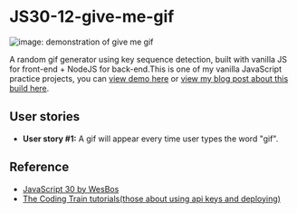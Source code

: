 # JS30-12-give-me-gif

![image: demonstration of give me gif](https://github.com/ming-yong/JS30-12-give-me-gif/blob/master/giveMeGif.gif)

A random gif generator using key sequence detection, built with vanilla JS for front-end + NodeJS for back-end.This is one of my vanilla JavaScript practice projects, you can [view demo here](https://give-me-gif.herokuapp.com/) or [view my blog post about this build here](https://ming-yong.github.io/blog/javascript/2019/12/04/my-final-js30-project/).

## User stories

- **User story #1:** A gif will appear every time user types the word "gif".

## Reference

- [JavaScript 30 by WesBos](https://github.com/wesbos/JavaScript30)
- [The Coding Train tutorials(those about using api keys and deploying)](https://www.youtube.com/watch?v=Rz886HkV1j4)

